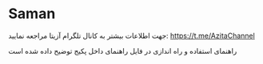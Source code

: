 # Saman

جهت اطلاعات بیشتر به کانال تلگرام آزیتا مراجعه نمایید:
https://t.me/AzitaChannel

راهنمای استفاده و راه اندازی در فایل راهنمای داخل پکیج توضیح داده شده است
